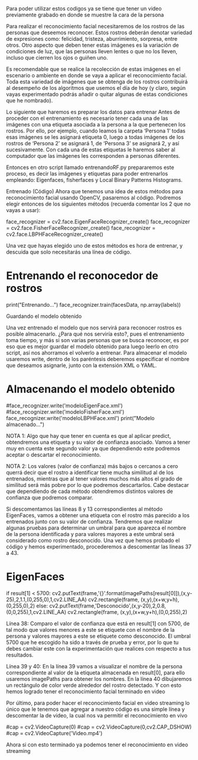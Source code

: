 Para poder utilizar estos codigos ya se tiene que tener un video previamente grabado en donde se muestre la cara de la persona 

Para realizar el reconocimiento facial necesitaremos de los rostros de las personas que deseemos reconocer. Estos rostros deberán denotar variedad de expresiones como: felicidad, tristeza, aburrimiento, sorpresa, entre otros. Otro aspecto que deben tener estas imágenes es la variación de condiciones de luz, que las personas lleven lentes o que no los lleven, incluso que cierren los ojos o guiñen uno.

Es recomendable que se realice la recolección de estas imágenes en el escenario o ambiente en donde se vaya a aplicar el reconocimiento facial. Toda esta variedad de imágenes que se obtenga de los rostros contribuirá al desempeño de los algoritmos que usemos el día de hoy (y claro, según vayas experimentado podrás añadir o quitar algunas de estas condiciones que he nombrado).

Lo siguiente que haremos es preparar los datos para entrenar 
Antes de proceder con el entrenamiento es necesario tener cada una de las imágenes con una etiqueta asociada a la persona a la que pertenecen los rostros. Por ello, por ejemplo, cuando leamos la carpeta ‘Persona 1’ todas esas imágenes se les asignará etiqueta 0, luego a todas imágenes de los rostros de ‘Persona 2’ se asignará 1, de ‘Persona 3’ se asignará 2, y así sucesivamente. Con cada una de estas etiquetas le haremos saber al computador que las imágenes les corresponden a personas diferentes.

Entonces en otro script llamado entrenandoRF.py prepararemos este proceso, es decir las imágenes y etiquetas para poder entrenarlos empleando: Eigenfaces, fisherfaces y Local Binary Patterns Histograms. 

Entrenado (Código)
Ahora que tenemos una idea de estos métodos para reconocimiento facial usando OpenCV, pasaremos al código. Podremos elegir entonces de los siguientes métodos (recuerda comentar los 2 que no vayas a usar):

face_recognizer = cv2.face.EigenFaceRecognizer_create()
face_recognizer = cv2.face.FisherFaceRecognizer_create()
face_recognizer = cv2.face.LBPHFaceRecognizer_create()

Una vez que hayas elegido uno de estos métodos es hora de entrenar, y descuida que solo necesitarás una línea de código.

# Entrenando el reconocedor de rostros
print("Entrenando...")
face_recognizer.train(facesData, np.array(labels))

Guardando el modelo obtenido

Una vez entrenado el modelo que nos servirá para reconocer rostros es posible almacenarlo. ¿Para qué nos serviría esto?, pues el entrenamiento toma tiempo, y más si son varias personas que se busca reconocer, es por eso que es mejor guardar el modelo obtenido para luego leerlo en otro script, así nos ahorramos el volverlo a entrenar.
Para almacenar el modelo usaremos write, dentro de los paréntesis deberemos especificar el nombre que deseamos asignarle, junto con la extensión XML o YAML.

# Almacenando el modelo obtenido
#face_recognizer.write('modeloEigenFace.xml')
#face_recognizer.write('modeloFisherFace.xml')
face_recognizer.write('modeloLBPHFace.xml')
print("Modelo almacenado...")

NOTA 1: Algo que hay que tener en cuenta es que al aplicar predict, obtendremos una etiqueta y su valor de confianza asociado. Vamos a tener muy en cuenta este segundo valor ya que dependiendo este podremos aceptar o descartar el reconocimiento.

NOTA 2: Los valores (valor de confianza) más bajos o cercanos a cero querrá decir que el rostro a identificar tiene mucha similitud al de los entrenados, mientras que al tener valores muchos más altos el grado de similitud será más pobre por lo que podremos descartarlos. Cabe destacar que dependiendo de cada método obtendremos distintos valores de confianza que podremos comparar.

Si descomentamos las líneas 8 y 13 correspondientes al método EigenFaces, vamos a obtener una etiqueta con el rostro más parecido a los entrenados junto con su valor de confianza. Tendremos que realizar algunas pruebas para determinar un umbral para que aparezca el nombre de la persona identificada y para valores mayores a este umbral será considerado como rostro desconocido.
Una vez que hemos probado el código y hemos experimentado, procederemos a descomentar las líneas 37 a 43.


# EigenFaces
if result[1] < 5700:
    cv2.putText(frame,'{}'.format(imagePaths[result[0]]),(x,y-25),2,1.1,(0,255,0),1,cv2.LINE_AA)
    cv2.rectangle(frame, (x,y),(x+w,y+h),(0,255,0),2)
else:
    cv2.putText(frame,'Desconocido',(x,y-20),2,0.8,(0,0,255),1,cv2.LINE_AA)
    cv2.rectangle(frame, (x,y),(x+w,y+h),(0,0,255),2)
    
    
Línea 38: Comparo el valor de confianza que está en result[1] con 5700, de tal modo que valores menores a este se etiquete con el nombre de la persona y valores mayores a este se etiquete como desconocido. El umbral 5700 que he escogido ha sido a través de prueba y error, por lo que tu debes cambiar este con la experimentación que realices con respecto a tus resultados.

Línea 39 y 40: En la línea 39 vamos a visualizar el nombre de la persona correspondiente al valor de la etiqueta almacenada en result[0], para ello usaremos imagePaths para obtener los nombres. En la línea 40 dibujaremos un rectángulo de color verde alrededor del rostro detectado.
Y con esto hemos logrado tener el reconocimiento facial terminado en video 

Por último, para poder hacer el reconocimiento facial en video streaming lo único que le tenemos que agregar a nuestro código es una simple línea y descomentar la de video, la cual nos va permitir el reconocimiento en vivo 

#cap = cv2.VideoCapture(0)
#cap = cv2.VideoCapture(0,cv2.CAP_DSHOW)
#cap = cv2.VideoCapture('Video.mp4')

Ahora si con esto terminado ya podemos tener el reconocimiento en video streaming 
